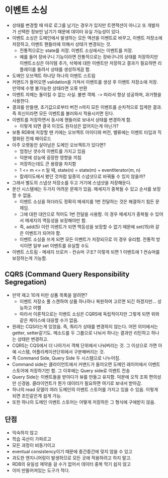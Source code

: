 # 이벤트 소싱

* 상태를 변경할 때 따로 로그를 남기는 경우가 있지만 트랜잭션이 아니고 또 개발자가 선택한 정보만 남기기 때문에 데이터 유실 가능성이 있다.
* 이벤트 소싱은 도메인에서 발생하는 모든 액션을 이벤트로 바꾸고, 이벤트 저장소에 저장하고, 이벤트 핸들러에 의해서 상태가 변경되는 것.
  * 전통적으로는 state를 저장. 이벤트 소싱에서는 이벤트를 저장.
  * 예를 들어 장바구니 기능이라면 전통적으로는 장바구니의 상태를 저장하지만 이벤트소싱은 아이템 추가, 삭제에 대한 이벤트만 저장하고 결과가 필요하면 리플레이를 돌려서 상태를 생성하게끔 함.
* 도메인 오브젝트 하나당 하나의 이벤트 스트림
* 커맨드가 들어오면 validation을 거쳐서 이벤트를 생성 후 이벤트 저장소에 저장. 만약에 수행 불가능한 상태라면 오류 반환
* 이벤트 자체는 돌이킬 수 없는 사실. 불변 객체. -&gt; 따라서 항상 성공하며, 과거형을 사용한다.
* 결과를 만들땐, 초기값으로부터 버전 n까지 모든 이벤트를 순차적으로 집계한 결과. 즉 최신이라면 모든 이벤트를 불러와서 적용시키면 된다.
* 이벤트를 저장하면서 동시에 핸들러로 보내서 상태를 변경하게 함.
  * 이렇게 되면 결국 이것도 원자성은 없어지는게 아닌가?
* 보통 RDB에 저장할 땐 키에는 오브젝트 아이디와 버전, 밸류에는 이벤트 타입과 직렬화된 전체 페이로드
* 아주 오랫동안 살아남은 도메인 오브젝트가 있다면?
  * 엄청난 갯수의 이벤트를 가지고 있음
  * 덕분에 성능에 굉장한 영향을 끼침
  * 저장하는데도 큰 용량을 차지함
  * 1 &lt;= m &lt;= n 일 때, state\(n\) = state\(m\) + eventIterator\(m, n\)
  * 칼레이도에서 봤던 것처럼 일종의 스냅샷으로 바꿔둘 수 있지 않을까?
* 그래서 별도의 스냅샷 저장소를 두고 거기에 스냅샷을 저장해둔다.
* 분산 시스템에는 두가지 어려운 문제가 있음. 메세지가 중복될 수 있고 순서를 보장할 수 없음.
  * 이벤트 소싱을 하더라도 정확히 메세지를 1번 전달하는 것은 해결하기 힘든 문제임.
  * 그에 대한 대안으로 적어도 1번 전달을 사용함. 이 경우 메세지가 중복될 수 있어서 메세지의 멱등성을 보장해야만 함.
  * 즉, add\(5\) 이런 이벤트가 되면 멱등성을 보장할 수 없기 때문에 set\(15\)와 같은 이벤트가 되어야 함.
  * 이벤트 소싱을 쓰게 되면 모든 이벤트가 저장되므로 이 경우 유리함. 전통적 방식이면 일부 set 이벤트를 유실할 수도
* 이벤트 스트림 - 메세지 브로커 - 컨슈머 구조? 이렇게 되면 1 이벤트에 1 컨슈머를 보장하는게 가능함.

## CQRS \(Command Query Responsibility Segregation\)

* 만약 재고 10개 미만 상품 목록을 알려면?
  * 이벤트 저장소 풀 스캔하여 상품 하나하나 복원하여 고르면 되긴 하겠지만... 성능하고 어쩔
  * 따라서 이론적으로는 이벤트 소싱은 CQRS에 독립적이지만 그렇게 되면 위와 같은 케이스에 대응할 수가 없음.
* 원래는 CQS라는게 있었음. 즉, 쿼리가 상태를 변경하지 않는다. 어떤 의미에서는 getter, setter같기도. 메소드를 두 그룹으로 나눠서 하나는 결과만 리턴하고 하나는 상태만 변경하고.
* CQRS는 CQS에서 더 나아가서 객체 단위에서 나눠버리는 것. 그 이상으로 가면 아예 시스템, 어플리케이션단위에서 구분해버리는 것.
* 즉 Command Side, Query Side 두 시스템으로 나누어짐.
* Command side는 클라이언트에서 커맨드가 들어오면 도메인 레이어에서 이벤트 스토어에 저장하기만 함. 그 이후에는 Query side로 이벤트 전송
* Query Side는 이벤트들을 받아다가 뷰를 만들고 유지함. 덕분에 오직 조회 편의성만 신경씀. 클라이언트가 뭔가 데이터가 필요하면 여기로 보내서 받아감.
* 하나의 read 모델이 여러 도메인의 이벤트 스토어를 가지고 있을 수 있음. 이렇게 되면 조인같은게 쉽게 가능.
* 또한 하나의 도메인 이벤트 스토어는 어떻게 저장하든 그 형식에 구애받지 않음.

## 단점

* 익숙하지 않고
* 학습 곡선이 가파르고
* 모든 과정이 비동기이고
* eventual consistency이기 때문에 중간중간에 맞지 않을 수 있고
* 과도한 엔지니어링이 발생하므로 모든 곳에 적용하려고 하지 말고.
* RDB의 유일성 제약을 걸 수가 없어서 데이터 중복 막기 쉽지 않고
* 이미 만들어져있는 도구가 적다.

